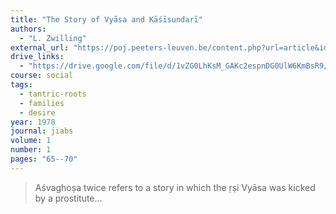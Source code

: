 ```yaml
---
title: "The Story of Vyāsa and Kāśīsundarī"
authors:
  - "L. Zwilling"
external_url: "https://poj.peeters-leuven.be/content.php?url=article&id=3286392&journal_code=JIABS"
drive_links:
  - "https://drive.google.com/file/d/1vZG0LhKsM_GAKc2espnDG0UlW6KmBsR9/view?usp=drivesdk"
course: social
tags:
  - tantric-roots
  - families
  - desire
year: 1978
journal: jiabs
volume: 1
number: 1
pages: "65--70"
---
```


> Aśvaghoṣa twice refers to a story in which the ṛṣi Vyāsa was kicked by a prostitute...

